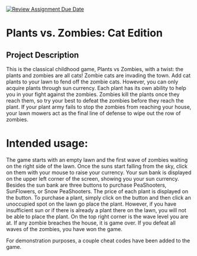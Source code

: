 [![Review Assignment Due Date](https://classroom.github.com/assets/deadline-readme-button-22041afd0340ce965d47ae6ef1cefeee28c7c493a6346c4f15d667ab976d596c.svg)](https://classroom.github.com/a/YxXKqIeT)

# Plants vs. Zombies: Cat Edition

## Project Description

This is the classical childhood game, Plants vs Zombies, with a twist: the plants and zombies are all cats!
Zombie cats are invading the town. Add cat plants to your lawn to fend off the zombie cats. However, you can only acquire plants through sun currency. Each plant has its own ability to help you in your fight against the zombies. Zombies kill the plants once they reach them, so try your best to defeat the zombies before they reach the plant. If your plant army fails to stop the zombies from reaching your house, your lawn mowers act as the final line of defense to wipe out the row of zombies.

# Intended usage:

The game starts with an empty lawn and the first wave of zombies waiting on the right side of the lawn. Once the suns start falling from the sky, click on them with your mouse to raise your currency. Your sun bank is displayed on the upper left corner of the screen, showing you your sun currency. Besides the sun bank are three buttons to purchase PeaShooters, SunFlowers, or Snow PeaShooters. The price of each plant is displayed on the button. To purchase a plant, simply click on the button and then click an unoccupied spot on the lawn go place the plant. However, if you have insufficient sun or if there is already a plant there on the lawn, you will not be able to place the plant. On the top right corner is the wave level you are at. If any zombie breaches the house, it is game over. If you defeat all waves of the zombies, you have won the game.

For demonstration purposes, a couple cheat codes have been added to the game. 
